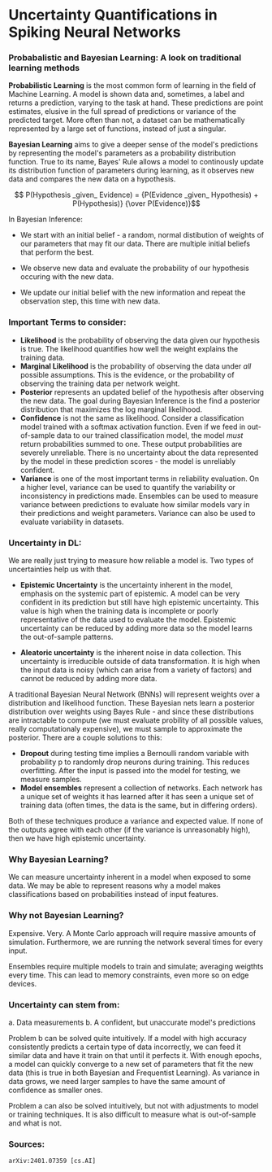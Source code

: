 # Uncertainty Quantifications in Spiking Neural Networks 


### Probabalistic and Bayesian Learning: A look on traditional learning methods
**Probabilistic Learning** is the most common form of learning in the field of Machine Learning. A model is shown data and, sometimes, a label and returns a prediction, varying to the task at hand. These predictions are point estimates, elusive in the full spread of predictions or variance of the predicted target. More often than not, a dataset can be mathematically represented by a large set of functions, instead of just a singular.

**Bayesian Learning** aims to give a deeper sense of the model's predictions by representing the model's parameters as a probability distribution function. True to its name, Bayes' Rule allows a model to continously update its distribution function of parameters during learning, as it observes new data and compares the new data on a hypothesis. 

$$ P(Hypothesis _given_ Evidence) =  {P(Evidence _given_ Hypothesis) + P(Hypothesis)} {\over P(Evidence)}$$

In Bayesian Inference: 
- We start with an initial belief - a random, normal distibution of weights of our parameters that may fit our data. There are multiple initial beliefs that perform the best.

- We observe new data and evaluate the probability of our hypothesis occuring with the new data. 

- We update our initial belief with the new information and repeat the observation step, this time with new data.

### Important Terms to consider:

- **Likelihood** is the probability of observing the data given our hypothesis is true. The likelihood quantifies how well the weight explains the training data. 
- **Marginal Likelihood** is the probability of observing the data under _all_ possible assumptions. This is the evidence, or the probability of observing the training data per network weight. 
- **Posterior** represents an updated belief of the hypothesis after observing the new data. The goal during Bayesian Inference is the find a posterior distribution that maximizes the log marginal likelihood.
- **Confidence** is not the same as likelihood. Consider a classification model trained with a softmax activation function. Even if we feed in out-of-sample data to our trained classification model, the model *must* return probabilities summed to one. These output probabilities are severely unreliable. There is no uncertainty about the data represented by the model in these prediction scores - the model is unreliably confident. 
- **Variance** is one of the most important terms in reliability evaluation. On a higher level, variance can be used to quantify the variability or inconsistency in predictions made. Ensembles can be used to measure variance between predictions to evaluate how similar models vary in their predictions and weight parameters. Variance can also be used to evaluate variability in datasets. 

### Uncertainty in DL:
We are really just trying to measure how reliable a model is. Two types of uncertainties help us with that. 

- **Epistemic Uncertainty** is the uncertainty inherent in the model, emphasis on the systemic part of epistemic. A model can be very confident in its prediction but still have high epistemic uncertainty. This value is high when the training data is incomplete or poorly representative of the data used to evaluate the model. Epistemic uncertainty can be reduced by adding more data so the model learns the out-of-sample patterns.

- **Aleatoric uncertainty** is the inherent noise in data collection. This uncertainty is irreducible outside of data transformation. It is high when the input data is noisy (which can arise from a variety of factors) and cannot be reduced by adding more data. 

A traditional Bayesian Neural Network (BNNs) will represent weights over a distribution and likelihood function. These Bayesian nets learn a posterior distribution over weights using Bayes Rule - and since these distributions are intractable to compute (we must evaluate probility of all possible values, really computationaly expensive), we must sample to approximate the posterior. There are a couple solutions to this: 
- **Dropout** during testing time implies a Bernoulli random variable with probability p to randomly drop neurons during training. This reduces overfitting. After the input is passed into the model for testing, we measure samples.
- **Model ensembles** represent a collection of networks. Each network has a unique set of weights it has learned after it has seen a unique set of training data (often times, the data is the same, but in differing orders).

Both of these techniques produce a variance and expected value. If none of the outputs agree with each other (if the variance is unreasonably high), then we have high epistemic uncertainty.


### Why Bayesian Learning? 
We can measure uncertainty inherent in a model when exposed to some data. We may be able to represent reasons why a model makes classifications based on probabilities instead of input features. 

### Why not Bayesian Learning?
Expensive. Very. A Monte Carlo approach will require massive amounts of simulation. Furthermore, we are running the network several times for every input. 

Ensembles require multiple models to train and simulate; averaging weigthts every time. This can lead to memory constraints, even more so on edge devices. 

### Uncertainty can stem from:
a. Data measurements
b. A confident, but unaccurate model's predictions

Problem b can be solved quite intuitively. If a model with high accuracy consistently predicts a certain type of data incorrectly, we can feed it similar data and have it train on that until it perfects it. With enough epochs, a model can quickly converge to a new set of parameters that fit the new data (this is true in both Bayesian and Frequentist Learning). As variance in data grows, we need larger samples to have the same amount of confidence as smaller ones.

Problem a can also be solved intuitively, but not with adjustments to model or training techniques. It is also difficult to measure what is out-of-sample and what is not. 


### Sources: 
    arXiv:2401.07359 [cs.AI]



